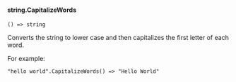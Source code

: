 #### string.CapitalizeWords

``` suneido
() => string
```

Converts the string to lower case and then capitalizes the first letter of each word.

For example:

``` suneido
"hello world".CapitalizeWords() => "Hello World"
```